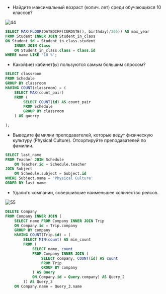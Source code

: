- Найдите максимальный возраст (колич. лет) среди обучающихся 10 классов?
  
![44](https://user-images.githubusercontent.com/109433447/185190292-024dd410-703c-4025-a9c2-941b437b4fd2.PNG)

``` sql
SELECT MAX(FLOOR(DATEDIFF(CURDATE(), birthday)/365)) AS max_year
FROM Student INNER JOIN Student_in_class
ON Student.id = Student_in_class.student
	INNER JOIN Class
	ON Student_in_class.class = Class.id
WHERE name LIKE '10 %';
```
- Какой(ие) кабинет(ы) пользуются самым большим спросом?
  
 
``` sql
SELECT classroom 
FROM Schedule
GROUP BY classroom 
HAVING COUNT(classroom) = (
    SELECT MAX(count_pair)
    FROM (
        SELECT COUNT(id) AS count_pair
        FROM Schedule
        GROUP BY classroom
    ) AS querry
    
);

```

- Выведите фамилии преподавателей, которые ведут физическую культуру (Physical Culture). Отcортируйте преподавателей по фамилии.
  
``` sql
SELECT last_name 
FROM Teacher JOIN Schedule 
	ON Teacher.id = Schedule.teacher 
JOIN Subject 
	ON Schedule.subject = Subject.id
WHERE Subject.name = 'Physical Culture'
ORDER BY last_name
```

- Удалить компании, совершившие наименьшее количество рейсов.
  
![55](https://user-images.githubusercontent.com/109433447/184479525-db8d7888-0516-4828-a5ad-63c7812046d5.PNG)

``` sql
DELETE Company 
FROM Company INNER JOIN (
	SELECT name FROM Company INNER JOIN Trip
	ON Company.id = Trip.company
	GROUP BY company
	HAVING COUNT(Trip.id) = (
		SELECT MIN(count) AS min_count
		FROM (
			SELECT name, count 
			FROM Company INNER JOIN (
				SELECT company, COUNT(id) AS count
				FROM Trip
				GROUP BY company
			) AS Query
			ON Company.id = Query.company) AS Query_2
		)) AS Query_3
	ON Company.name = Query_3.name	
```
